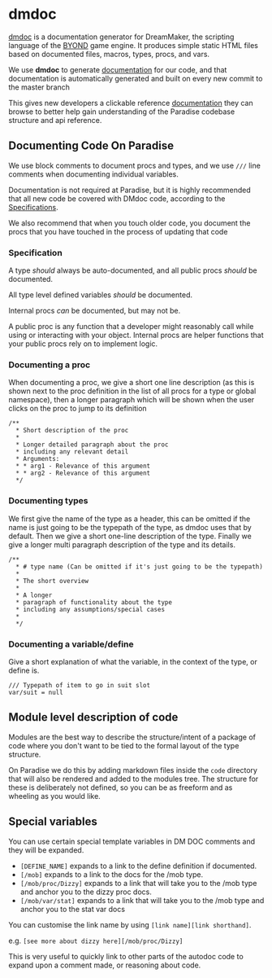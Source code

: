 # dmdoc

[dmdoc] is a documentation generator for DreamMaker, the scripting language of
the [BYOND] game engine. It produces simple static HTML files based on
documented files, macros, types, procs, and vars.

We use **dmdoc** to generate [documentation] for our code, and that
documentation is automatically generated and built on every new commit to the
master branch

This gives new developers a clickable reference [documentation] they can browse
to better help gain understanding of the Paradise codebase structure and api
reference.

[documentation]: https://codedocs.paradisestation.org/
[BYOND]: https://secure.byond.com/
[dmdoc]: https://github.com/SpaceManiac/SpacemanDMM/tree/master/crates/dmdoc

## Documenting Code On Paradise
We use block comments to document procs and types, and we use `///` line
comments when documenting individual variables.

Documentation is not required at Paradise, but it is highly recommended that all
new code be covered with DMdoc code, according to the
[Specifications](#specification).

We also recommend that when you touch older code, you document the procs that you
have touched in the process of updating that code

### Specification
A type *should* always be auto-documented, and all public procs *should* be
documented.

All type level defined variables *should* be documented.

Internal procs *can* be documented, but may not be.

A public proc is any function that a developer might reasonably call while using
or interacting with your object. Internal procs are helper functions that your
public procs rely on to implement logic.

### Documenting a proc
When documenting a proc, we give a short one line description (as this is shown
next to the proc definition in the list of all procs for a type or global
namespace), then a longer paragraph which will be shown when the user clicks on
the proc to jump to its definition

```dm
/**
  * Short description of the proc
  *
  * Longer detailed paragraph about the proc
  * including any relevant detail
  * Arguments:
  * * arg1 - Relevance of this argument
  * * arg2 - Relevance of this argument
  */
```

### Documenting types
We first give the name of the type as a header, this can be omitted if the name
is just going to be the typepath of the type, as dmdoc uses that by default.
Then we give a short one-line description of the type. Finally we give a longer
multi paragraph description of the type and its details.

```dm
/**
  * # type name (Can be omitted if it's just going to be the typepath)
  *
  * The short overview
  *
  * A longer
  * paragraph of functionality about the type
  * including any assumptions/special cases
  *
  */
```

### Documenting a variable/define
Give a short explanation of what the variable, in the context of the type, or define is.

```dm
/// Typepath of item to go in suit slot
var/suit = null
```

## Module level description of code
Modules are the best way to describe the structure/intent of a package of code
where you don't want to be tied to the formal layout of the type structure.

On Paradise we do this by adding markdown files inside the `code` directory
that will also be rendered and added to the modules tree. The structure for
these is deliberately not defined, so you can be as freeform and as wheeling as
you would like.

## Special variables
You can use certain special template variables in DM DOC comments and they will
be expanded.

- `[DEFINE_NAME]` expands to a link to the define definition if documented.
- `[/mob]` expands to a link to the docs for the /mob type.
- `[/mob/proc/Dizzy]` expands to a link that will take you to the /mob type and
  anchor you to the dizzy proc docs.
- `[/mob/var/stat]` expands to a link that will take you to the /mob type and
  anchor you to the stat var docs

You can customise the link name by using `[link name][link shorthand]`.

e.g. `[see more about dizzy here][/mob/proc/Dizzy]`

This is very useful to quickly link to other parts of the autodoc code to expand
upon a comment made, or reasoning about code.
